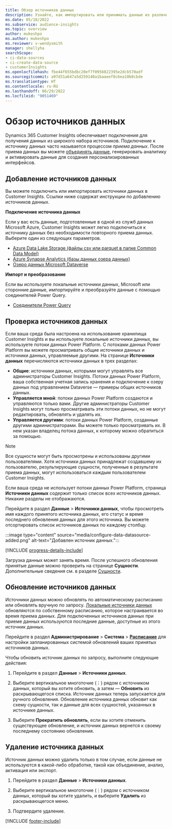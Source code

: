 ```yaml
---
title: Обзор источников данных
description: Узнайте, как импортировать или принимать данные из различных источников.
ms.date: 05/18/2022
ms.subservice: audience-insights
ms.topic: overview
author: mukeshpo
ms.author: mukeshpo
ms.reviewer: v-wendysmith
manager: shellyha
searchScope:
- ci-data-sources
- ci-create-data-source
- customerInsights
ms.openlocfilehash: fbe44f655bdbc20ef7f0956022395e2dcb570adf
ms.sourcegitcommit: a97d31a647a5d259140a1baaeef8c6ea10b8cbde
ms.translationtype: HT
ms.contentlocale: ru-RU
ms.lasthandoff: 06/29/2022
ms.locfileid: "9051469"
---
```

# <a name="data-sources-overview"></a>Обзор источников данных

Dynamics 365 Customer Insights обеспечивает подключения для получения данных из широкого набора источников. Подключение к источнику данных часто называется процессом *приема данных*. После приема данных вы можете [объединять данные](data-unification.md), генерировать аналитику и активировать данные для создания персонализированных интерфейсов.

## <a name="add-data-sources"></a>Добавление источников данных

Вы можете подключить или импортировать источники данных в Customer Insights. Ссылки ниже содержат инструкции по добавлению источников данных.

**Подключение источника данных**

Если у вас есть данные, подготовленные в одной из служб данных Microsoft Azure, Customer Insights может легко подключиться к источнику данных без необходимости повторного приема данных. Выберите один из следующих параметров.
- [Azure Data Lake Storage (файлы csv или parquet в папке Common Data Model)](connect-common-data-model.md)
- [Azure Synapse Analytics (базы данных озера данных)](connect-synapse.md)
- [Озеро данных Microsoft Dataverse](connect-dataverse-managed-lake.md)

**Импорт и преобразование**

Если вы используете локальные источники данных, Microsoft или сторонние данные, импортируйте и преобразуйте данные с помощью соединителей Power Query.
- [Соединители Power Query](connect-power-query.md)

## <a name="review-data-sources"></a>Проверка источников данных

Если ваша среда была настроена на использование хранилища Customer Insights и вы используете локальные источники данных, вы используете потоки данных Power Platform. С потоками данных Power Platform вы можете просматривать общие источники данных и источники данных, управляемые другими. На странице **Источники данных** перечисляются источники данных в трех разделах:
- **Общие**: источники данных, которыми могут управлять все администраторы Customer Insights. Потоки данных Power Platform, ваша собственная учетная запись хранения и подключение к озеру данных под управлением Dataverse — примеры общих источников данных.
- **Управляется мной**: потоки данных Power Platform создаются и управляются только вами. Другие администраторы Customer Insights могут только просматривать эти потоки данных, но не могут редактировать, обновлять и удалять их.
- **Управляется другими**: потоки данных Power Platform, созданные другими администраторами. Вы можете только просматривать их. В нем указан владелец потока данных, к которому можно обратиться за помощью.
> [!NOTE]
> Все сущности могут быть просмотрены и использованы другими пользователями. Хотя источники данных принадлежат создавшему их пользователю, результирующие сущности, полученные в результате приема данных, могут использоваться каждым пользователем Customer Insights.

Если ваша среда не использует потоки данных Power Platform, страница **Источники данных** содержит только список всех источников данных. Никакие разделы не отображаются.

Перейдите в раздел **Данные** > **Источники данных**, чтобы просмотреть имя каждого принятого источника данных, его статус и время последнего обновления данных для этого источника. Вы можете отсортировать список источников данных по каждому столбцу.

:::image type="content" source="media/configure-data-datasource-added.png" alt-text="Добавлен источник данных.":::

[!INCLUDE [progress-details-include](includes/progress-details-pane.md)]

Загрузка данных может занять время. После успешного обновления принятые данные можно проверить на странице **Сущности**. Дополнительные сведения см. в разделе [Сущности](entities.md).

## <a name="refresh-data-sources"></a>Обновление источников данных

Источники данных можно обновлять по автоматическому расписанию или обновлять вручную по запросу. [Локальные источники данных](connect-power-query.md#add-data-from-on-premises-data-sources) обновляются по собственному расписанию, которое настраивается во время приема данных. Для подключенных источников данных при приеме данных используются последние данные, доступные из этого источник данных.

Перейдите в раздел **Администрирование** > **Система** > [**Расписание**](system.md#schedule-tab) для настройки запланированных системой обновлений ваших принятых источников данных.

Чтобы обновить источник данных по запросу, выполните следующие действия:

1. Перейдите в раздел **Данные** > **Источники данных**.

1. Выберите вертикальное многоточие (&vellip;) рядом с источником данных, который вы хотите обновить, а затем — **Обновить** из раскрывающегося списка. Источник данных теперь запускается для ручного обновления. Обновление источника данных обновит как схему сущности, так и данные для всех сущностей, указанных в источнике данных.

1. Выберите **Прекратить обновлять**, если вы хотите отменить существующее обновление, и источник данных вернется к своему последнему состоянию обновления.

## <a name="delete-a-data-source"></a>Удаление источника данных

Источник данных можно удалить только в том случае, если данные не используются в какой-либо обработке, такой как объединение, анализ, активация или экспорт.

1. Перейдите в раздел **Данные** > **Источники данных**.

2. Выберите вертикальное многоточие (&vellip;) рядом с источником данных, который вы хотите удалить, и выберите **Удалить** из раскрывающегося меню.

3. Подтвердите удаление.


[!INCLUDE [footer-include](includes/footer-banner.md)]
